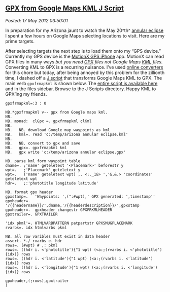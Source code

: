 [GPX from Google Maps KML J
Script](http://bakerjd99.wordpress.com/2012/05/16/gpx-from-google-maps-kml-j-script/)
-----------------------------------------------------------------------------------------------------------------

*Posted: 17 May 2012 03:50:01*

In preparation for my Arizona jaunt to watch the May 20^th^ [annular
eclipse](http://eclipse-maps.com/Eclipse-Maps/Gallery/Pages/Annular\_solar\_eclipse\_of\_2012\_May\_20.html)
I spent a few hours on Google Maps selecting locations to visit. Here
are my prime targets.

After selecting targets the next step is to load them onto my “GPS
device.” Currently my GPS device is the [MotionX GPS
iPhone](http://gps.motionx.com/iphone/overview/) app. MotionX can read
GPX files in many ways *but you need
[GPX](http://www.topografix.com/gpx.asp) files not Google Maps
[KML](https://developers.google.com/kml/documentation/) files.*
Converting KML to GPX is a recurring nuisance. I’ve used [online
converters](http://kml2gpx.com/) for this chore but today, after being
annoyed by this problem for the zillionth time, I dashed off a [J
script](http://www.jsoftware.com/jwiki/FrontPage) that transforms Google
Maps KML to GPX. The main verb `gpxfrmapkml` is shown below. The [entire
script is available here](https://www.box.com/s/09dc770e4821500d222b)
and in the files sidebar. Browse to the J Scripts directory. Happy KML
to GPX’ing my friends.

    gpxfrmapkml=:3 : 0

    NB.*gpxfrmapkml v-- gpx from Google maps kml.
    NB.
    NB. monad:  clGpx =. gpxfrmapkml clKml
    NB.
    NB.   NB. download Google map waypoints as kml
    NB.   kml=. read 'c:/temp/arizona annular eclipse.kml'
    NB.
    NB.   NB. convert to gpx and save
    NB.   gpx=. gpxfrmapkml kml
    NB.   gpx write 'c:/temp/arizona annular eclipse.gpx'  

    NB. parse kml form waypoint table
    dname=. ;'name' geteletext '<Placemark>' beforestr y
    wpt=.   ;'Placemark' geteletext y
    wpt=.   ('name' geteletext wpt) ,. <;._1&> ','&,&.> 'coordinates' geteletext wpt
    hdr=.   ;:'phototitle longitude latitude'

    NB. format gpx header 
    gpxstamp=.   'Waypoints: ',(":#wpt),' GPX generated: ',timestamp''
    gpxheader=.  '/{{headername}}/',dname,'/{{headerdescription}}/',gpxstamp
    gpxheader=.  gpxheader changestr GPXFRKMLHEADER
    gpxtrailer=. GPXTRAILER

    'idx pkml'=. HTMLVARBPATTERN patpartstr GPXSMUGPLACEMARK
    rvarbs=. idx htmlvarbs pkml

    NB. all row varibles must exist in data header
    assert. *./ rvarbs e. hdr
    rows=. (#wpt) # ,: pkml
    rows=. ((hdr i. <'phototitle'){"1 wpt) (<a:;(rvarbs i. <'phototitle'){idx)} rows
    rows=. ((hdr i. <'latitude'){"1 wpt) (<a:;(rvarbs i. <'latitude'){idx)} rows
    rows=. ((hdr i. <'longitude'){"1 wpt) (<a:;(rvarbs i. <'longitude'){idx)} rows

    gpxheader,(;rows),gpxtrailer
    )
